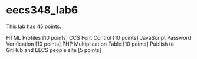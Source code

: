 # eecs348_lab6

This lab has 45 points:

HTML Profiles [10 points]
CCS Font Control [10 points]
JavaScript Password Verification [10 points]
PHP Multiplication Table [10 points]
Publish to GitHub and EECS people site [5 points]
